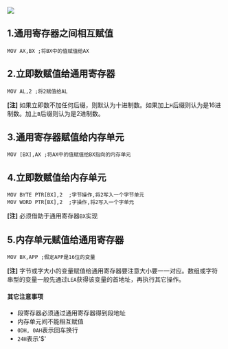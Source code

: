 ![](http://p40kjburh.bkt.clouddn.com/18-5-31/59599445.jpg)

## 1.通用寄存器之间相互赋值
````assembly
MOV AX,BX ;将BX中的值赋值给AX
````
## 2.立即数赋值给通用寄存器
````assembly
MOV AL,2 ;将2赋值给AL
````
**[注]** 如果立即数不加任何后缀，则默认为十进制数。如果加上`H`后缀则认为是16进制数。加上`B`后缀则认为是2进制数。
## 3.通用寄存器赋值给内存单元
````assembly
MOV [BX],AX ;将AX中的值赋值给BX指向的内存单元
````
## 4.立即数赋值给内存单元
````assembly
MOV BYTE PTR[BX],2  ;字节操作,将2写入一个字节单元
MOV WORD PTR[BX],2  ;字操作,将2写入一个字单元
````
**[注]** 必须借助于通用寄存器`BX`实现
## 5.内存单元赋值给通用寄存器
````assembly
MOV BX,APP ;假定APP是16位的变量
````
**[注]** 字节或字大小的变量赋值给通用寄存器要注意大小要一一对应。数组或字符串型的变量一般先通过`LEA`获得该变量的首地址，再执行其它操作。
#### 其它注意事项
- 段寄存器必须通过通用寄存器得到段地址
- 内存单元间不能相互赋值
- `0DH, 0AH`表示回车换行
- `24H`表示'$'
